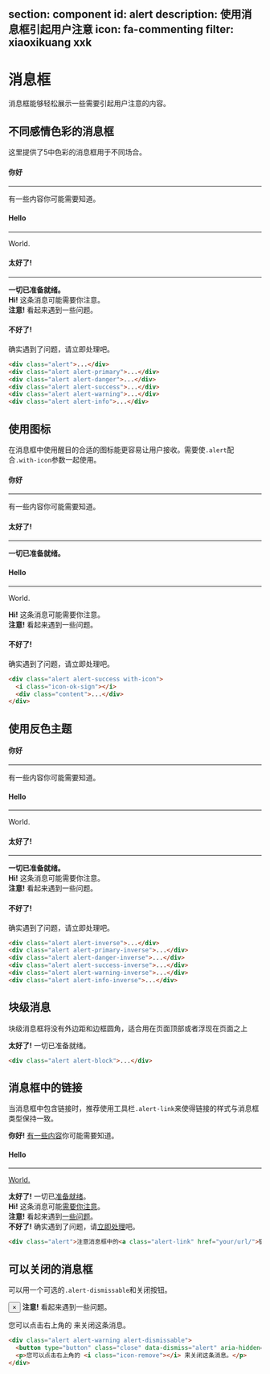 ﻿section: component
id: alert
description: 使用消息框引起用户注意
icon: fa-commenting
filter: xiaoxikuang xxk
---

# 消息框

消息框能够轻松展示一些需要引起用户注意的内容。

## 不同感情色彩的消息框

这里提供了5中色彩的消息框用于不同场合。

<div class="example">
  <div class="alert">
    <h4>你好</h4>
    <hr>
    <p>有一些内容你可能需要知道。</p>
  </div>
  <div class="alert alert-primary">
    <h4>Hello</h4>
    <hr>
    <p>World.</p>
  </div>
  <div class="alert alert-success">
    <h4>太好了!</h4>
    <hr>
    <strong>一切已准备就绪。</strong>
  </div>
  <div class="alert alert-info">
    <strong>Hi!</strong> 这条消息可能需要你注意。
  </div>
  <div class="alert alert-warning">
    <strong>注意!</strong> 看起来遇到一些问题。
  </div>
  <div class="alert alert-danger">
    <h4>不好了!</h4>
    <p>确实遇到了问题，请立即处理吧。</p>
  </div>
</div>

```html
<div class="alert">...</div>
<div class="alert alert-primary">...</div>
<div class="alert alert-danger">...</div>
<div class="alert alert-success">...</div>
<div class="alert alert-warning">...</div>
<div class="alert alert-info">...</div>
```

## 使用图标

在消息框中使用醒目的合适的图标能更容易让用户接收。需要使`.alert`配合`.with-icon`参数一起使用。

<div class="example">
  <div class="alert with-icon">
    <i class="icon-inbox"></i>
    <div class="content">
      <h4>你好</h4>
      <hr>
      <p>有一些内容你可能需要知道。</p>
    </div>
  </div>
  <div class="alert alert-success with-icon">
    <i class="icon-ok-sign"></i>
    <div class="content">
      <h4>太好了!</h4>
      <hr>
      <strong>一切已准备就绪。</strong>
    </div>
  </div>
  <div class="alert alert-primary with-icon">
    <i class="icon-star"></i>
    <div class="content">
      <h4>Hello</h4>
      <hr>
      <p>World.</p>
    </div>
  </div>
  <div class="alert alert-info with-icon">
    <i class="icon-info-sign"></i>
    <div class="content"><strong>Hi!</strong> 这条消息可能需要你注意。</div>
  </div>
  <div class="alert alert-warning with-icon">
    <i class="icon-frown"></i>
    <div class="content"><strong>注意!</strong> 看起来遇到一些问题。</div>
  </div>
  <div class="alert alert-danger with-icon">
    <i class="icon-remove-sign"></i>
    <div class="content">
      <h4>不好了!</h4>
      <p>确实遇到了问题，请立即处理吧。</p>
    </div>
  </div>
</div>

```html
<div class="alert alert-success with-icon">
  <i class="icon-ok-sign"></i>
  <div class="content">...</div>
</div>
```

## 使用反色主题

<div class="example">
  <div class="alert alert-inverse with-icon">
    <i class="icon-inbox"></i>
    <div class="content">
      <h4>你好</h4>
      <hr>
      <p>有一些内容你可能需要知道。</p>
    </div>
  </div>
  <div class="alert alert-primary-inverse with-icon">
    <i class="icon-star"></i>
    <div class="content">
      <h4>Hello</h4>
      <hr>
      <p>World.</p>
    </div>
  </div>
  <div class="alert alert-success-inverse with-icon">
    <i class="icon-ok-sign"></i>
    <div class="content">
      <h4>太好了!</h4>
      <hr>
      <strong>一切已准备就绪。</strong>
    </div>
  </div>
  <div class="alert alert-info-inverse with-icon">
    <i class="icon-info-sign"></i>
    <div class="content"><strong>Hi!</strong> 这条消息可能需要你注意。</div>
  </div>
  <div class="alert alert-warning-inverse with-icon">
    <i class="icon-frown"></i>
    <div class="content"><strong>注意!</strong> 看起来遇到一些问题。</div>
  </div>
  <div class="alert alert-danger-inverse with-icon">
    <i class="icon-remove-sign"></i>
    <div class="content">
      <h4>不好了!</h4>
      <p>确实遇到了问题，请立即处理吧。</p>
    </div>
  </div>
</div>

```html
<div class="alert alert-inverse">...</div>
<div class="alert alert-primary-inverse">...</div>
<div class="alert alert-danger-inverse">...</div>
<div class="alert alert-success-inverse">...</div>
<div class="alert alert-warning-inverse">...</div>
<div class="alert alert-info-inverse">...</div>
```

## 块级消息

块级消息框将没有外边距和边框圆角，适合用在页面顶部或者浮现在页面之上

<div class="example no-padding borderless">
  <div class="alert alert-success alert-block with-icon">
    <i class="icon-ok-sign"></i>
    <div class="content"><strong>太好了!</strong> 一切已准备就绪。</div>
  </div>
</div>

```html
<div class="alert alert-block">...</div>
```

## 消息框中的链接

当消息框中包含链接时，推荐使用工具栏`.alert-link`来使得链接的样式与消息框类型保持一致。

<div class="example">
  <div class="alert with-icon">
    <i class="icon-inbox"></i>
    <div class="content"><strong>你好!</strong> <a class="alert-link" href="###">有一些内容</a>你可能需要知道。</div>
  </div>
  <div class="alert alert-primary with-icon">
    <i class="icon-star"></i>
    <div class="content">
      <h4>Hello</h4>
      <hr>
      <p><a href="###">World.</a></p>
    </div>
  </div>
  <div class="alert with-icon alert-success">
    <i class="icon-ok-sign"></i>
    <div class="content"><strong>太好了!</strong> 一切已<a class="alert-link" href="###">准备就绪</a>。</div>
  </div>
  <div class="alert with-icon alert-info">
    <i class="icon-info-sign"></i>
    <div class="content"><strong>Hi!</strong> 这条消息可能<a class="alert-link" href="###">需要你注意</a>。</div>
  </div>
  <div class="alert with-icon alert-warning">
    <i class="icon-frown"></i>
    <div class="content"><strong>注意!</strong> 看起来遇到<a class="alert-link" href="###">一些问题</a>。</div>
  </div>
  <div class="alert with-icon alert-danger">
    <i class="icon-remove-sign"></i>
    <div class="content"><strong>不好了!</strong> 确实遇到了问题，请<a class="alert-link" href="###">立即处理</a>吧。</div>
  </div>
</div>

```html
<div class="alert">注意消息框中的<a class="alert-link" href="your/url/">链接</a>。</div>
```

## 可以关闭的消息框

可以用一个可选的`.alert-dismissable`和关闭按钮。

<div class="example example-alert-dismissable">
  <div class="alert alert-warning alert-dismissable">
    <button type="button" class="close" data-dismiss="alert" aria-hidden="true">×</button>
    <strong>注意!</strong> 看起来遇到一些问题。
    <p>您可以点击右上角的 <i class="icon-remove"></i> 来关闭这条消息。</p>
  </div>
</div>

```html
<div class="alert alert-warning alert-dismissable">
  <button type="button" class="close" data-dismiss="alert" aria-hidden="true">×</button>
  <p>您可以点击右上角的 <i class="icon-remove"></i> 来关闭这条消息。</p>
</div>
```
